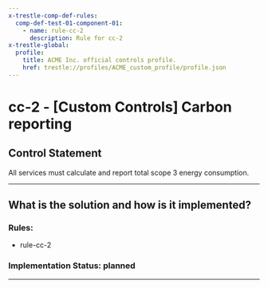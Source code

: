 ```yaml
---
x-trestle-comp-def-rules:
  comp-def-test-01-component-01:
    - name: rule-cc-2
      description: Rule for cc-2
x-trestle-global:
  profile:
    title: ACME Inc. official controls profile.
    href: trestle://profiles/ACME_custom_profile/profile.json
---
```


# cc-2 - \[Custom Controls\] Carbon reporting

## Control Statement

All services must calculate and report total scope 3 energy consumption.

______________________________________________________________________

## What is the solution and how is it implemented?

<!-- For implementation status enter one of: implemented, partial, planned, alternative, not-applicable -->

<!-- Note that the list of rules under ### Rules: is read-only and changes will not be captured after assembly to JSON -->

<!-- Add control implementation description here for control: cc-2 -->

### Rules:

  - rule-cc-2

### Implementation Status: planned

______________________________________________________________________
